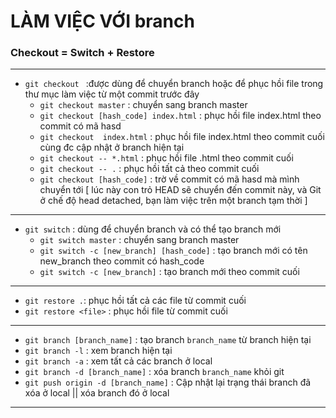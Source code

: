 # LÀM  VIỆC VỚI branch
### Checkout = Switch + Restore
----------------------------------------------------------------

- `git checkout ` :được dùng để chuyển branch hoặc để phục hồi file trong thư mục làm việc từ một commit trước đây 
    -  `git checkout master` : chuyển sang branch master 
    -  `git checkout [hash_code] index.html` : phục hồi file index.html theo commit có mã hasd 
    -  `git checkout  index.html` : phục hồi file index.html theo commit cuối cùng đc cập nhật ở branch hiện tại 
    -  `git checkout -- *.html` : phục hồi file .html theo commit cuối 
    -  `git checkout -- .` : phục hồi tất cả theo commit cuối 
    -  `git checkout [hash_code]` : trờ về commit có mã hasd mà mình chuyển tới [ lúc này con trỏ HEAD sẽ chuyển đến commit này, và Git ở chế độ head detached, bạn làm việc trên một branch tạm thời ] 

----------------------------------------------------------------

- `git switch` :  dùng để chuyển branch và có thể tạo branch mới 
    - `git switch master` :     chuyển sang branch master 
    - `git switch -c [new_branch] [hash_code]` : tạo branch mới có tên new_branch theo commit có hash_code 
    - `git switch -c [new_branch]` : tạo branch mới theo commit cuối  

----------------------------------------------------------------

- `git restore .`: phục hồi tất cả các file từ commit cuối
- `git restore <file>` : phục hồi file từ commit cuối

----------------------------------------------------------------

- `git branch [branch_name]` : tạo branch `branch_name` từ branch hiện tại
- `git branch -l` : xem branch hiện tại
- `git branch -a` : xem tất cả các branch ở local
- `git branch -d [branch_name]` : xóa branch `branch_name` khỏi git
- `git push origin -d [branch_name]` : Cập nhật lại trạng thái branch đã xóa ở local  || xóa branch đó ở local

----------------------------------------------------------------


